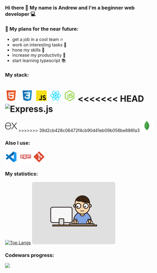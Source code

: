 ### Hi there 👋 My name is Andrew and I'm a beginner web developer 💻
### 🎯 My plans for the near future:
* get a job in a cool team 🔥
* work on interesting tasks 🤩
* hone my skills 💎
* increase my productivity 🤖
* start learning typescript 📚

### My stack:
<img src='./techs/html_icon.png' width='40' alt='HTML'>&nbsp;
<img src='./techs/css_icon.png' width='40' alt='CSS'>
<img src='./techs/javascript_icon.png' width='40' alt='JavaScript'>
<img src='./techs/react_icon.png' width='40' alt='React.js'>
<img src='./techs/node_icon.png' width='40' alt='Node.js'>
<<<<<<< HEAD
<img src='./techs/express.svg' width='40' alt='Express.js'>
=======
<img src='./techs/express_icon.png' width='40' alt='Express.js' background='white' style='background: white; border-radius: 3px'>
>>>>>>> 39d2cb428c06472f4cb90d41eb09b056be886fa3
<img src='./techs/mongo_icon.png' width='40' alt='MongoDB'>


### Also I use:
<img src='./techs/vscode_icon.png' width='40'>&nbsp;
<img src='./techs/npm_icon.png' width='40'>
<img src='./techs/git_icon.png' width='40'>

### My statistics:
[![Top Langs](https://github-readme-stats.vercel.app/api/top-langs/?username=andreibelyun)](https://github.com/andreibelyun) <img src='./coding.gif' width='275'>

### Codewars progress:
<img src="https://www.codewars.com/users/andreibelyun/badges/large">
